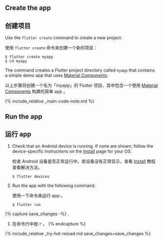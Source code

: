 <div class="tab-pane" id="terminal" role="tabpanel" aria-labelledby="terminal-tab" markdown="1">

## Create the app

## 创建项目

Use the `flutter create` command to create a new project:

使用 `flutter create` 命令来创建一个新的项目：

```terminal
$ flutter create myapp
$ cd myapp
```

The command creates a Flutter project directory called `myapp` that
contains a simple demo app that uses
[Material Components](https://material.io/guidelines/).

以上步骤将创建一个名为「myapp」的 Flutter 项目，其中包含一个使用 [Material Components](https://material.io/guidelines/) 构建的简单 app 。

{% include_relative _main-code-note.md  %}

## Run the app

## 运行 app

 1. Check that an Android device is running. If none are shown, follow the
    device-specific instructions on the [Install][] page for your OS.
    
    检查 Android 设备是否正常运行中。若设备没有正常显示，查看 [Install][] 教程查看解决方法。 

    ```terminal
    $ flutter devices
    ```

 2. Run the app with the following command:
 
    使用一下命令来运行 app 。

    ```terminal
    $ flutter run
    ```

{% capture save_changes -%}
.
1. 在命令行中按 <kbd>r</kbd> 。 
{% endcapture %}

{% include_relative _try-hot-reload.md save_changes=save_changes %}

[Install]: /docs/get-started/install
</div>
